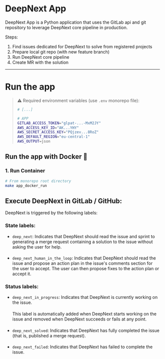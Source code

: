 # DeepNext App

DeepNext App is a Python application that uses the GitLab api and git repository to leverage
DeepNext core pipeline in production.

Steps:
1. Find issues dedicated for DeepNext to solve from registered projects
2. Prepare local git repo (with new feature branch)
3. Run DeepNext core pipeline
4. Create MR with the solution

---

# Run the app

> ⚠️ Required environment variables (use `.env` monorepo file):
>
>	```bash
>	# [...]
>
>	# APP
>	GITLAB_ACCESS_TOKEN="glpat-...-MxM2JY"
>	AWS_ACCESS_KEY_ID="AK...YHY"
>	AWS_SECRET_ACCESS_KEY="PQjzev...8RoZ"
>	AWS_DEFAULT_REGION="eu-central-1"
>	AWS_OUTPUT=json
>	```

## Run the app with Docker 🐳

### 1. Run Container

```bash
# From monorepo root directory
make app_docker_run
```

## Execute DeepNext in GitLab / GitHub:

DeepNext is triggered by the following labels:

### State labels:
- `deep_next`:
    Indicates that DeepNext should read the issue and sprint to generating a merge request containing a solution to the issue without asking the user for help.
####
- `deep_next_human_in_the_loop`:
    Indicates that DeepNext should read the issue and propose an action plan in the issue's comments section for the user to accept. The user can then propose fixes to the action plan or accept it.

### Status labels:
- `deep_next_in_progress`:
    Indicates that DeepNext is currently working on the issue.
    ####
    This label is automatically added when DeepNext starts working on the issue and removed when DeepNext succeeds or fails at any point.
####
- `deep_next_solved`:
    Indicates that DeepNext has fully completed the issue (that is, published a merge request).
####
- `deep_next_failed`:
    Indicates that DeepNext has failed to complete the issue.
